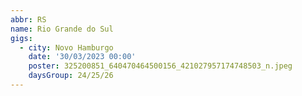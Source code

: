 ```yaml
---
abbr: RS
name: Rio Grande do Sul
gigs:
  - city: Novo Hamburgo
    date: '30/03/2023 00:00'
    poster: 325200851_640470464500156_421027957174748503_n.jpeg
    daysGroup: 24/25/26
---
```



